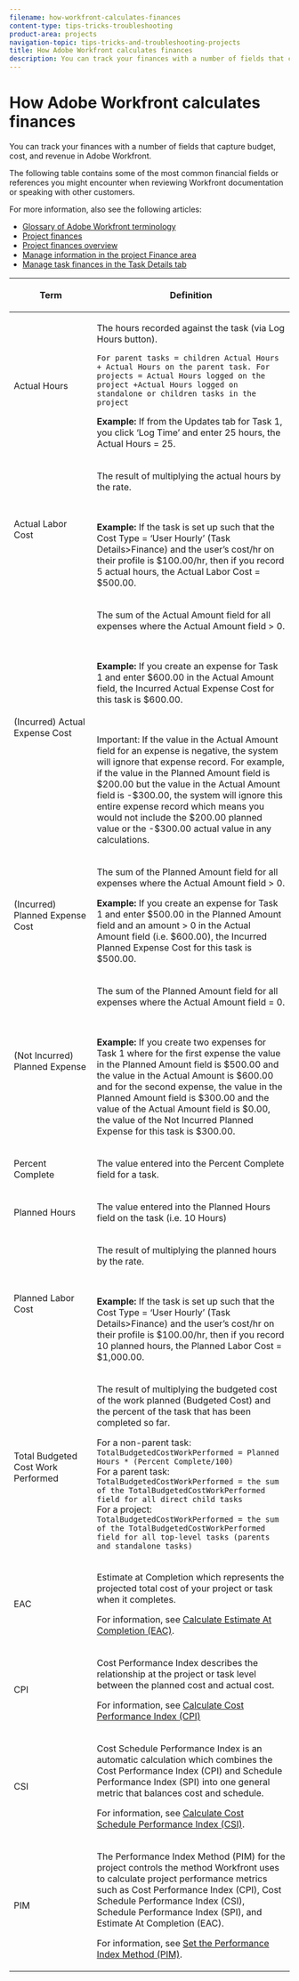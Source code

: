 ```yaml
---
filename: how-workfront-calculates-finances
content-type: tips-tricks-troubleshooting
product-area: projects
navigation-topic: tips-tricks-and-troubleshooting-projects
title: How Adobe Workfront calculates finances
description: You can track your finances with a number of fields that capture budget, cost, and revenue in Adobe Workfront.
---
```


# How Adobe Workfront calculates finances

You can track your finances with a number of fields that capture budget, cost, and revenue in&nbsp;Adobe Workfront.

The following table contains some of the most common financial fields or references you might encounter when reviewing Workfront documentation or speaking with other customers.

For more information, also see the following articles:

* [Glossary of Adobe Workfront terminology](../../../workfront-basics/navigate-workfront/workfront-navigation/workfront-terminology-glossary.md) 
* [Project finances](../../../manage-work/projects/project-finances/project-finances-overview.md) 
* [Project finances overview](../../../manage-work/projects/project-finances/project-finances-overview-1.md) 
* [Manage information in the project Finance area](../../../manage-work/projects/project-finances/manage-project-finance-area.md) 
* [Manage task finances in the Task Details tab](../../../manage-work/tasks/manage-tasks/task-finances-in-details.md)

<table cellspacing="15"> 
 <col> 
 <col> 
 <thead> 
  <tr> 
   <th> <p><strong>Term</strong> </p> </th> 
   <th> <p><strong>Definition</strong> </p> </th> 
  </tr> 
 </thead> 
 <tbody> 
  <tr> 
   <td> <p>Actual Hours</p> </td> 
   <td> <p>The hours recorded against the task (via Log Hours button).</p> <p><code>For parent tasks = children Actual Hours + Actual Hours on the parent task. For projects = Actual Hours logged on the project +Actual Hours logged on standalone or children tasks in the project</code> </p> <p class="example" data-mc-autonum="<b>Example: </b>"><span class="autonumber"><span><b>Example: </b></span></span> If from the Updates tab for Task 1, you click ‘Log Time’ and enter 25 hours, the Actual Hours = 25. </p> </td> 
  </tr> 
  <tr> 
   <td> <p>Actual Labor Cost</p> </td> 
   <td> <p>The result of multiplying the actual hours by the rate. </p> <br> <p class="example" data-mc-autonum="<b>Example: </b>"><span class="autonumber"><span><b>Example: </b></span></span>If the task is set up such that the Cost Type = ‘User Hourly’ (Task Details&gt;Finance) and the user’s cost/hr on their profile is $100.00/hr, then if you record 5 actual hours, the Actual Labor Cost = $500.00. </p> </td> 
  </tr> 
  <tr> 
   <td> <p>(Incurred)&nbsp;Actual Expense Cost</p> </td> 
   <td> <p>The sum of the Actual Amount field for all expenses where the Actual Amount field &gt; 0.</p> <br> <p class="example" data-mc-autonum="<b>Example: </b>"><span class="autonumber"><span><b>Example: </b></span></span> If you create an expense for Task 1 and enter $600.00 in the Actual Amount field, the Incurred Actual Expense Cost for this task is $600.00. </p> <br> <p>Important: If the value in the Actual Amount field for an expense is negative, the system will ignore that expense record. For example, if the value in the Planned Amount field is $200.00 but the value in the Actual Amount field is -$300.00, the system will ignore this entire expense record which means you would not include the $200.00 planned value or the -$300.00 actual value in any calculations. </p> </td> 
  </tr> 
  <tr> 
   <td> <p>(Incurred) Planned Expense Cost </p> </td> 
   <td> <p>The sum of the Planned Amount field for all expenses where the Actual Amount field &gt; 0.</p> <p class="example" data-mc-autonum="<b>Example: </b>"><span class="autonumber"><span><b>Example: </b></span></span> If you create an expense for Task 1 and enter $500.00 in the Planned Amount field and an amount &gt; 0 in the Actual Amount field (i.e. $600.00), the Incurred Planned Expense Cost for this task is $500.00. </p> </td> 
  </tr> 
  <tr> 
   <td> <p>(Not Incurred) Planned Expense</p> </td> 
   <td> <p>The sum of the Planned Amount field for all expenses where the Actual Amount field = 0.</p> <br> <p class="example" data-mc-autonum="<b>Example: </b>"><span class="autonumber"><span><b>Example: </b></span></span> If you create two expenses for Task 1 where for the first expense the value in the Planned Amount field is $500.00 and the value in the Actual Amount is $600.00 and for the second expense, the value in the Planned Amount field is $300.00 and the value of the Actual Amount field is $0.00, the value of the Not Incurred Planned Expense for this task is $300.00. </p> </td> 
  </tr> 
  <tr> 
   <td> <p>Percent Complete</p> </td> 
   <td> <p>The value entered into the Percent Complete field for a task.</p> </td> 
  </tr> 
  <tr> 
   <td> <p>Planned Hours</p> </td> 
   <td> <p>The value entered into the Planned Hours field on the task (i.e. 10 Hours)</p> </td> 
  </tr> 
  <tr> 
   <td> <p>Planned Labor Cost</p> </td> 
   <td> <p>The result of multiplying the planned hours by the rate. </p> <br> <p class="example" data-mc-autonum="<b>Example: </b>"><span class="autonumber"><span><b>Example: </b></span></span> If the task is set up such that the Cost Type = ‘User Hourly’ (Task Details&gt;Finance) and the user’s cost/hr on their profile is $100.00/hr, then if you record 10 planned hours, the Planned Labor Cost = $1,000.00. </p> </td> 
  </tr> 
  <tr> 
   <td> Total Budgeted Cost Work Performed</td> 
   <td> <p>The result of multiplying the budgeted cost of the work planned (Budgeted Cost) and the percent of the task that has been completed so far.</p> <p>For a non-parent task:<br><code>TotalBudgetedCostWorkPerformed = Planned Hours * (Percent Complete/100)</code><br>For a parent task:<br><code>TotalBudgetedCostWorkPerformed = the sum of the TotalBudgetedCostWorkPerformed field for all direct child tasks</code><br>For a project:<br><code>TotalBudgetedCostWorkPerformed = the sum of the TotalBudgetedCostWorkPerformed field for all top-level tasks (parents and standalone tasks)</code> </p> </td> 
  </tr> 
  <tr> 
   <td>EAC</td> 
   <td> <p>Estimate at Completion which represents the projected total cost of your project or task when it completes.</p> <p>For information, see <a href="../../../manage-work/projects/project-finances/calculate-eac.md" class="MCXref xref">Calculate Estimate At Completion (EAC)</a>.</p> </td> 
  </tr> 
  <tr> 
   <td>CPI</td> 
   <td> <p>Cost Performance Index describes the relationship at the project or task level between the planned cost and actual cost.</p> <p>For information, see <a href="../../../manage-work/projects/project-finances/calculate-cpi.md" class="MCXref xref">Calculate Cost Performance Index (CPI)</a></p> </td> 
  </tr> 
  <tr> 
   <td>CSI</td> 
   <td> <p>Cost Schedule Performance Index is an automatic calculation which combines the Cost Performance Index (CPI) and Schedule Performance Index (SPI) into one general metric that balances cost and schedule. </p> <p>For information, see <a href="../../../manage-work/projects/project-finances/calculate-csi.md" class="MCXref xref">Calculate Cost Schedule Performance Index (CSI)</a>. </p> </td> 
  </tr> 
  <tr> 
   <td>PIM</td> 
   <td> <p>The Performance Index Method (PIM) for the project controls the method Workfront uses to calculate project performance metrics such as Cost Performance Index (CPI), Cost Schedule Performance Index (CSI), Schedule Performance Index (SPI), and Estimate At Completion (EAC).</p> <p>For information, see <a href="../../../manage-work/projects/project-finances/set-pim.md" class="MCXref xref">Set the Performance Index Method (PIM)</a>. </p> </td> 
  </tr> 
 </tbody> 
</table>

##  

&nbsp;

<!--
<div data-mc-conditions="QuicksilverOrClassic.Draft mode">
<h2>Differences between the two EAC methods</h2>
<p>There are two methods for calculating EAC:</p>
<ul>
<li><a href="#calculate-eac-at-project-level" class="MCXref xref">Calculate EAC at project level</a> </li>
<li><a href="#caculate-eac-as-a-roll-up-from-tasks" class="MCXref xref">Caculate EAC as a roll up from tasks</a> </li>
</ul>
<h3 id="calculate-eac-at-project-level"><a name="Calculat"></a>Calculate EAC at project level</h3>
<ul>
<li> EAC for the parent task and project are determined by entering the actual hours/actual labor cost into the EAC Formulas </li>
<li><em> Includes </em> Actual Hours/ Costs and expenses added directly to the parent task or project </li>
</ul>
<h3 id="caculate-eac-as-a-roll-up-from-tasks"><a name="Caculate"></a>Caculate EAC as a roll up from tasks</h3>
<ul>
<li> EAC for the parent task and project are determined by summing up the EAC for each <em> direct </em> child task </li>
<li><em> Excludes </em> Actual Hours and expenses added directly to the parent task or project </li>
</ul>
<h2><a name="Formulas"></a>Formulas</h2>
<ul>
<li><a href="#PIM-Hour-Based" class="MCXref xref">How Adobe Workfront calculates finances </a> </li>
<li><a href="#PIM-Cost-Based" class="MCXref xref">How Adobe Workfront calculates finances </a> </li>
</ul>
<h3><a name="PIM-Hour-Based_section-1"></a>PIM= Hour-Based</h3>
<h4><strong>TotalBudgetedCostWorkPerformed</strong> </h4>
<ul>
<li><strong>For a non-parent task</strong>: <code>TotalBudgetedCostWorkPerformed = Planned Hours * (Percent Complete/100)</code></li>
<li><strong>For a parent task:</strong> <code>TotalBudgetedCostWorkPerformed = the sum of the TotalBudgetedCostWorkPerformed field for all single children tasks</code></li>
<li> <p><strong>For a project:</strong> <code>TotalBudgetedCostWorkPerformed = the sum of the TotalBudgetedCostWorkPerformed field for all top-level tasks</code> </p> <note type="note">
This includes only first level parents, not secondary level parents, etc.
</note> </li>
</ul>
<h4><strong>CPI</strong> </h4>
<p><em> IF </em> Actual Hours > 0 <em> THEN </em><![CDATA[
]]><code>CPI = TotalBudgetedCostWorkPerformed / Actual Hours </code><![CDATA[    ]]></p>
<p><em> ELSE </em> CPI = 1 </p>
<p><strong>EAC</strong> </p>
<p><em> IF </em> CPI <> 0 <em> THEN </em> EAC = Planned Hours / CPI </p>
<p><em> ELSE </em> EAC = Planned Hours + Actual Hours </p>
<h3><a name="PIM-Cost-Based_section-1"></a>PIM= Cost-Based</h3>
<h4><strong>TotalBudgetedCostWorkPerformed</strong> </h4>
<p><strong>For a non parent task</strong> : <code>TotalBudgetedCostWorkPerformed = Planned Labor Cost * (Percent Complete/100)</code></p>
<p><strong>For a parent task:</strong> <code>TotalBudgetedCostWorkPerformed = the sum of the TotalBudgetedCostWorkPerformed field for all direct child tasks</code></p>
<p><strong>For a project:</strong> <code>TotalBudgetedCostWorkPerformed = the sum of the TotalBudgetedCostWorkPerformed field for all top-level tasks</code></p>
<h4><strong>CPI</strong> </h4>
<p><em> IF </em> Actual Labor Cost + IncurredActualExpenseCost <> 0 <em> THEN </em><![CDATA[
]]><code> CPI = (TotalBudgetedCostWorkPerformed + IncurredPlannedExpenseCost) / (ActualLaborCost + IncurredActualExpenseCost)</code><![CDATA[
]]></p>
<p><em> ELSE </em> CPI = CPI_Labor </p>
<h4><strong>EAC</strong> </h4>
<p><strong>EAC</strong> = <strong>EAC Labor</strong> + <strong>EAC Expense</strong><strong></strong> </p>
<p> For EAC Labor, we first need to determine CPI_Labor. </p>
<p><strong>CPI_Labor</strong> = IF Actual Labor Cost <> 0 THEN <code>CPI_Labor = TotalBudgetedCostWorkPerformed / Actual Labor Cost</code><![CDATA[
]]></p>
<p> ELSE CPI_Labor = 1 <strong></strong> </p>
<p><strong>EAC Labor</strong> = <em> IF </em> CPI_Labor <> 0 <em> THEN </em><![CDATA[
]]><code>EAC Labor = Planned Labor Cost / CPI_Labor </code></p>
<p><em> ELSE </em><![CDATA[
]]><code>EAC Labor = Planned Labor Cost + Actual Labor Cost </code></p>
<p><strong>EAC Expense</strong><![CDATA[
]]><code>= IncurredActualExpenseCost + NotIncurredPlannedExpense</code><![CDATA[
]]></p>
</div>
-->

